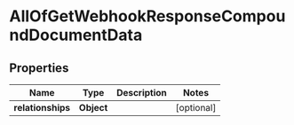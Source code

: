 # AllOfGetWebhookResponseCompoundDocumentData

## Properties
Name | Type | Description | Notes
------------ | ------------- | ------------- | -------------
**relationships** | **Object** |  |  [optional]
